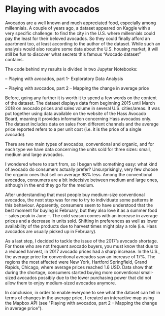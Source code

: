 # Playing with avocados
Avocados are a well known and much appreciated food, especially among millennials. A couple of years ago, a dataset appeared on Kaggle with a very specific challenge: to find the city in the U.S. where millennials could pay the least for their beloved avocados. So they could finally afford an apartment too, at least according to the author of the dataset. While such an analysis would also require some data about the U.S. housing market, it will still be fun to discover what secrets this famous “Avocado dataset” contains.

The code behind my results is divided in two Jupyter Notebooks:

– Playing with avocados, part 1- Exploratory Data Analysis

– Playing with avocados, part 2 – Mapping the change in average price

Before, going any further it is worth it to spend a few words on the content of the dataset. The dataset displays data from beginning 2015 until March 2018 on avocado prices and sales volume in several U.S. cities/areas. It was put together using data available on the website of the Hass Avocado Board, meaning it provides information concerning Hass avocados only. The dataset includes data on sales from different channels and the average price reported refers to a per unit cost (i.e. it is the price of a single avocado).

There are two main types of avocados, conventional and organic, and for each type we have data concerning the units sold for three sizes: small, medium and large avocados.

I wondered where to start from, so I began with something easy: what kind of avocado do consumers actually prefer? Unsurprisingly, very few choose the organic ones that sell on average 98% less. Among the conventional avocados, consumers are a bit indecisive between medium and large ones, although in the end they go for the medium.

After understanding that most people buy medium-size conventional avocados, the next step was for me to try to individuate some patterns in this behaviour. Apparently, consumers seem to have understood that the best moment for buying is February, but they also love it as a summer food – sales peak in June –. The cold season comes with an increase in average prices and a decrease in units sold. Shifting in preferences as well as lower availability of the products due to harvest times might play a role (i.e. Hass avocados are usually picked up in February).

As a last step, I decided to tackle the issue of the 2017’s avocado shortage. For those who are not frequent avocado buyers, you must know that due to a reduced harvest, in 2017 avocado prices had a sharp increase. In the U.S., the average price for conventional avocados saw an increase of 17%. The regions the most affected were New York, Hartford Springfield, Grand Rapids, Chicago, where average prices reached 1.6 USD. Data show that during the shortage, consumers started buying more conventional small-sized avocados possibly due to the lower purchasing power that did not allow them to enjoy medium-sized avocados anymore.

In conclusion, in order to enable everyone to see what the dataset can tell in terms of changes in the average price, I created an interactive map using the Mapbox API (see "Playing with avocados, part 2 – Mapping the change in average price"). 
